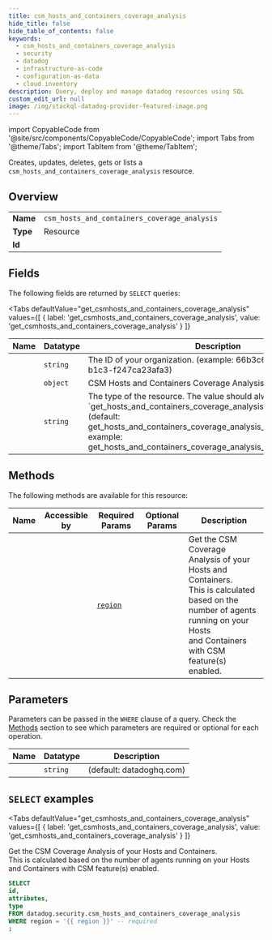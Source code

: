 ```yaml
--- 
title: csm_hosts_and_containers_coverage_analysis
hide_title: false
hide_table_of_contents: false
keywords:
  - csm_hosts_and_containers_coverage_analysis
  - security
  - datadog
  - infrastructure-as-code
  - configuration-as-data
  - cloud inventory
description: Query, deploy and manage datadog resources using SQL
custom_edit_url: null
image: /img/stackql-datadog-provider-featured-image.png
---
```


import CopyableCode from '@site/src/components/CopyableCode/CopyableCode';
import Tabs from '@theme/Tabs';
import TabItem from '@theme/TabItem';

Creates, updates, deletes, gets or lists a <code>csm_hosts_and_containers_coverage_analysis</code> resource.

## Overview
<table><tbody>
<tr><td><b>Name</b></td><td><code>csm_hosts_and_containers_coverage_analysis</code></td></tr>
<tr><td><b>Type</b></td><td>Resource</td></tr>
<tr><td><b>Id</b></td><td><CopyableCode code="datadog.security.csm_hosts_and_containers_coverage_analysis" /></td></tr>
</tbody></table>

## Fields

The following fields are returned by `SELECT` queries:

<Tabs
    defaultValue="get_csmhosts_and_containers_coverage_analysis"
    values={[
        { label: 'get_csmhosts_and_containers_coverage_analysis', value: 'get_csmhosts_and_containers_coverage_analysis' }
    ]}
>
<TabItem value="get_csmhosts_and_containers_coverage_analysis">

<table>
<thead>
    <tr>
    <th>Name</th>
    <th>Datatype</th>
    <th>Description</th>
    </tr>
</thead>
<tbody>
<tr>
    <td><CopyableCode code="id" /></td>
    <td><code>string</code></td>
    <td>The ID of your organization. (example: 66b3c6b5-5c9a-457e-b1c3-f247ca23afa3)</td>
</tr>
<tr>
    <td><CopyableCode code="attributes" /></td>
    <td><code>object</code></td>
    <td>CSM Hosts and Containers Coverage Analysis attributes.</td>
</tr>
<tr>
    <td><CopyableCode code="type" /></td>
    <td><code>string</code></td>
    <td>The type of the resource. The value should always be `get_hosts_and_containers_coverage_analysis_response_public_v0`. (default: get_hosts_and_containers_coverage_analysis_response_public_v0, example: get_hosts_and_containers_coverage_analysis_response_public_v0)</td>
</tr>
</tbody>
</table>
</TabItem>
</Tabs>

## Methods

The following methods are available for this resource:

<table>
<thead>
    <tr>
    <th>Name</th>
    <th>Accessible by</th>
    <th>Required Params</th>
    <th>Optional Params</th>
    <th>Description</th>
    </tr>
</thead>
<tbody>
<tr>
    <td><a href="#get_csmhosts_and_containers_coverage_analysis"><CopyableCode code="get_csmhosts_and_containers_coverage_analysis" /></a></td>
    <td><CopyableCode code="select" /></td>
    <td><a href="#parameter-region"><code>region</code></a></td>
    <td></td>
    <td>Get the CSM Coverage Analysis of your Hosts and Containers.<br />This is calculated based on the number of agents running on your Hosts<br />and Containers with CSM feature(s) enabled.</td>
</tr>
</tbody>
</table>

## Parameters

Parameters can be passed in the `WHERE` clause of a query. Check the [Methods](#methods) section to see which parameters are required or optional for each operation.

<table>
<thead>
    <tr>
    <th>Name</th>
    <th>Datatype</th>
    <th>Description</th>
    </tr>
</thead>
<tbody>
<tr id="parameter-region">
    <td><CopyableCode code="region" /></td>
    <td><code>string</code></td>
    <td>(default: datadoghq.com)</td>
</tr>
</tbody>
</table>

## `SELECT` examples

<Tabs
    defaultValue="get_csmhosts_and_containers_coverage_analysis"
    values={[
        { label: 'get_csmhosts_and_containers_coverage_analysis', value: 'get_csmhosts_and_containers_coverage_analysis' }
    ]}
>
<TabItem value="get_csmhosts_and_containers_coverage_analysis">

Get the CSM Coverage Analysis of your Hosts and Containers.<br />This is calculated based on the number of agents running on your Hosts<br />and Containers with CSM feature(s) enabled.

```sql
SELECT
id,
attributes,
type
FROM datadog.security.csm_hosts_and_containers_coverage_analysis
WHERE region = '{{ region }}' -- required
;
```
</TabItem>
</Tabs>
